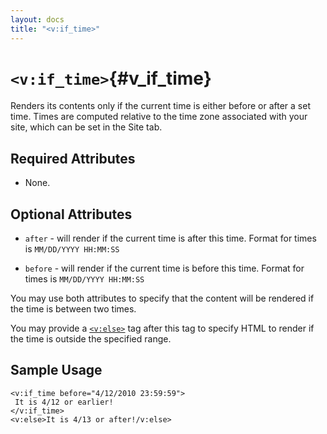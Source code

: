 ```yaml
---
layout: docs
title: "<v:if_time>"
---
```


# `<v:if_time>`{#v_if_time}

Renders its contents only if the current time is either before or after
a set time. Times are computed relative to the time zone associated with
your site, which can be set in the Site tab.

## Required Attributes

-   None.

## Optional Attributes

-   `after` - will render if the current time is after this time. Format
    for times is `MM/DD/YYYY HH:MM:SS`

-   `before` - will render if the current time is before this time.
    Format for times is `MM/DD/YYYY HH:MM:SS`

You may use both attributes to specify that the content will be rendered
if the time is between two times.

You may provide a [`<v:else>`](#v_else) tag after this tag to specify
HTML to render if the time is outside the specified range.

## Sample Usage

    <v:if_time before="4/12/2010 23:59:59">
     It is 4/12 or earlier!
    </v:if_time>
    <v:else>It is 4/13 or after!/v:else>
